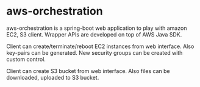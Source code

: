 # aws-orchestration

aws-orchestration is a spring-boot web application to play with amazon EC2, S3 client. Wrapper APIs are developed on top of AWS Java SDK. 

Client can create/terminate/reboot EC2 instances from web interface.
Also  key-pairs can be generated. New security groups can be created with custom control.

Client can create S3 bucket from web interface. Also files can be downloaded, uploaded to S3 bucket.

